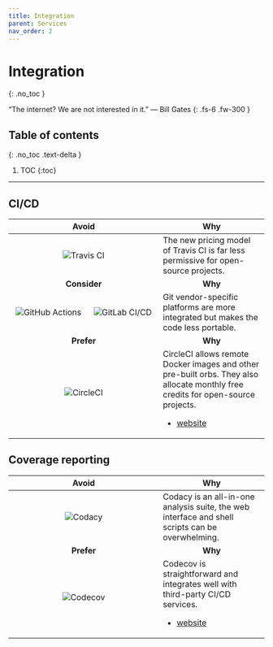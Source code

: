 ```yaml
---
title: Integration
parent: Services
nav_order: 2
---
```


# Integration
{: .no_toc }

&ldquo;The internet? We are not interested in it.&rdquo;
&mdash; Bill Gates
{: .fs-6 .fw-300 }

## Table of contents
{: .no_toc .text-delta }

1. TOC
{:toc}

---

## CI/CD

<div class="code-example" markdown="1">
  <table>
    <thead>
      <tr>
        <th style="text-align: center; width: 280px;">Avoid</th>
        <th style="text-align: center;">Why</th>
      </tr>
    </thead>
    <tbody>
      <tr>
        <td style="text-align: center;">
          <img
            alt="Travis CI"
            title="Travis CI"
            src="../../../images/services/integration_travis_ci.svg"/>
        </td>
        <td style="text-align: left;">
          The new pricing model of Travis CI is far less permissive for
          open-source projects.
        </td>
      </tr>
      <tr>
        <td style="text-align: center;"><b>Consider</b></td>
        <td style="text-align: center;"><b>Why</b></td>
      </tr>
      <tr>
        <td style="text-align: center;">
          <img
            alt="GitHub Actions"
            title="GitHub Actions"
            src="../../../images/services/integration_github_actions.svg"/>
          &emsp;
          <img
            alt="GitLab CI/CD"
            title="GitLab CI/CD"
            src="../../../images/services/integration_gitlab_cicd.svg"/>
        </td>
        <td style="text-align: left;">
          Git vendor-specific platforms are more integrated but makes the code
          less portable.
        </td>
      </tr>
      <tr>
        <td style="text-align: center;"><b>Prefer</b></td>
        <td style="text-align: center;"><b>Why</b></td>
      </tr>
      <tr>
        <td style="text-align: center;">
          <img
            alt="CircleCI"
            title="CircleCI"
            src="../../../images/services/integration_circleci.svg"/>
        </td>
        <td style="text-align: left;">
          CircleCI allows remote Docker images and other pre-built orbs. They
          also allocate monthly free credits for open-source projects.
          <ul>
            <li>
              <a href="https://circleci.com/">
                website
              </a>
            </li>
          </ul>
        </td>
      </tr>
    </tbody>
  </table>
</div>

## Coverage reporting

<div class="code-example" markdown="1">
  <table>
    <thead>
      <tr>
        <th style="text-align: center; width: 280px;">Avoid</th>
        <th style="text-align: center;">Why</th>
      </tr>
    </thead>
    <tbody>
      <tr>
        <td style="text-align: center;">
          <img
            alt="Codacy"
            title="Codacy"
            src="../../../images/services/integration_codacy.svg"/>
        </td>
        <td style="text-align: left;">
          Codacy is an all-in-one analysis suite, the web interface and
          shell scripts can be overwhelming.
        </td>
      </tr>
      <tr>
        <td style="text-align: center;"><b>Prefer</b></td>
        <td style="text-align: center;"><b>Why</b></td>
      </tr>
      <tr>
        <td style="text-align: center;">
          <img
            alt="Codecov"
            title="Codecov"
            src="../../../images/services/integration_codecov.svg"/>
        </td>
        <td style="text-align: left;">
          Codecov is straightforward and integrates well with third-party
          CI/CD services.
          <ul>
            <li>
              <a href="https://about.codecov.io/">
                website
              </a>
            </li>
          </ul>
        </td>
      </tr>
    </tbody>
  </table>
</div>
